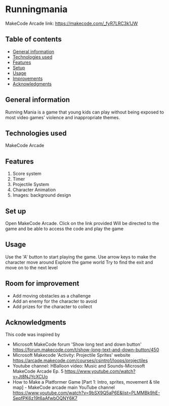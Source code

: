# Runningmania
MakeCode Arcade link: https://makecode.com/_fyR7LRC3k1JW

## Table of contents
* [General information](#general-information)
* [Technologies used](#technologies-used)
* [Features](#Features)
* [Setup](#setup)
* [Usage](#usuage)
* [Improvements](#Room-for-improvemnets)
* [Acknowledgments](Acknowledgments)
  
## General information

Running Mania is a game that young kids can play without being exposed to most video games' violence and inappropriate themes.

## Technologies used 

MakeCode Arcade 

## Features

1. Score system
2. Timer
3. Projectile System
4. Character Animation
5. Images: background design

## Set up

Open MakeCode Arcade.
Click on the link provided 
Will be directed to the game and be able to access the code and play the game

## Usage 

Use the 'A' button to start playing the game.
Use arrow keys to make the character move around
Explore the game world
Try to find the exit and move on to the next level

## Room for improvement 

- Add moving obstacles as a challenge
- Add an enemy for the character to avoid
- Add prizes for the character to collect

## Acknowledgments 

This code was inspired by 
- Microsoft MakeCode forum  'Show long text and down button' https://forum.makecode.com/t/show-long-text-and-down-button/450
- Microsoft Makecode 'Activity: Projectile Sprites' website https://arcade.makecode.com/courses/csintro1/loops/projectiles
- Youtube channel: HBalloon  video: Music and Sounds-Microsoft MakeCode Arcade Ep. 5 https://www.youtube.com/watch?v=Jt8NJYcXCUo
- How to Make a Platformer Game [Part 1: Intro, sprites, movement & tile map] - MakeCode arcade main YouTube channel https://www.youtube.com/watch?v=9bSX9Q5aP6E&list=PLMMBk9hE-SepfPK6z19t6aAfwbOQNY6K7

